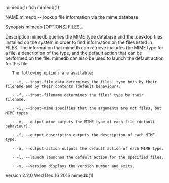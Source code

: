 mimedb(1)                                                              fish                                                              mimedb(1)

NAME
       mimedb -- lookup file information via the mime database

   Synopsis
       mimedb [OPTIONS] FILES...

   Description
       mimedb queries the MIME type database and the .desktop files installed on the system in order to find information on the files listed in
       FILES. The information that mimedb can retrieve includes the MIME type for a file, a description of the type, and the default action that
       can be performed on the file. mimedb can also be used to launch the default action for this file.

       The following options are available:

       · -t, --input-file-data determines the files' type both by their filename and by their contents (default behaviour).

       · -f, --input-filename determines the files' type by their filename.

       · -i, --input-mime specifies that the arguments are not files, but MIME types.

       · -m, --output-mime outputs the MIME type of each file (default behaviour).

       · -f, --output-description outputs the description of each MIME type.

       · -a, --output-action outputs the default action of each MIME type.

       · -l, --launch launches the default action for the specified files.

       · -v, --version displays the version number and exits.

Version 2.2.0                                                     Wed Dec 16 2015                                                        mimedb(1)
